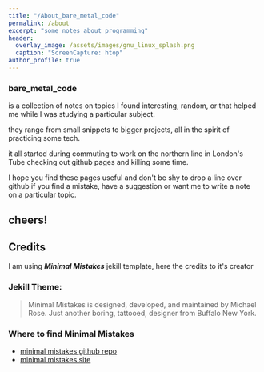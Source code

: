 ```yaml
---
title: "/About_bare_metal_code"
permalink: /about
excerpt: "some notes about programming"
header:
  overlay_image: /assets/images/gnu_linux_splash.png
  caption: "ScreenCapture: htop"
author_profile: true
---
```

### bare_metal_code
is a collection of notes on topics I found interesting, random, or that helped me while I was studying a particular subject.

they range from small snippets to bigger projects, all in the spirit of practicing some tech.

it all started during commuting to work on the northern line in London's Tube checking out github pages and killing some time.

I hope you find these pages useful and don't be shy to drop a line over github if you find a mistake, have a suggestion or want me to write a note on a particular topic.

cheers!
---

## Credits
I am using ***Minimal Mistakes*** jekill template, here the credits to it's creator

### Jekill Theme:
> Minimal Mistakes is designed, developed, and maintained by Michael Rose. Just another boring, tattooed, designer from Buffalo New York.

### Where to find **Minimal Mistakes**
* [minimal mistakes github repo](https://github.com/mmistakes) <br>
* [minimal mistakes site](https://mmistakes.github.io/minimal-mistakes/)